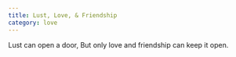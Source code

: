 ```yaml
---
title: Lust, Love, & Friendship
category: love
---
```

Lust can open a door,
But only love
and friendship
can keep it open.
